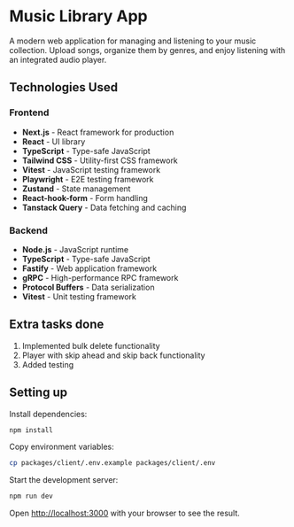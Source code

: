 # Music Library App

A modern web application for managing and listening to your music collection. Upload songs, organize them by genres, and enjoy listening with an integrated audio player.

## Technologies Used

### Frontend
- **Next.js** - React framework for production
- **React** - UI library
- **TypeScript** - Type-safe JavaScript
- **Tailwind CSS** - Utility-first CSS framework
- **Vitest** - JavaScript testing framework
- **Playwright** - E2E testing framework
- **Zustand** - State management
- **React-hook-form** - Form handling
- **Tanstack Query** - Data fetching and caching

### Backend
- **Node.js** - JavaScript runtime
- **TypeScript** - Type-safe JavaScript
- **Fastify** - Web application framework
- **gRPC** - High-performance RPC framework
- **Protocol Buffers** - Data serialization
- **Vitest** - Unit testing framework

## Extra tasks done

1. Implemented bulk delete functionality
2. Player with skip ahead and skip back functionality
3. Added testing

## Setting up

Install dependencies:
```bash
npm install
```

Copy environment variables:
```bash
cp packages/client/.env.example packages/client/.env
```

Start the development server:
```bash
npm run dev
```

Open [http://localhost:3000](http://localhost:3000) with your browser to see the result.